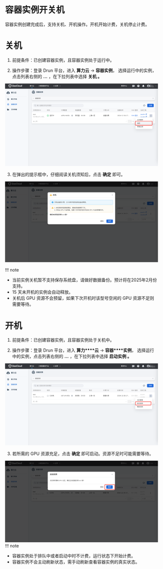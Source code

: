 # 容器实例开关机

容器实例创建完成后，支持关机、开机操作。开机开始计费，关机停止计费。

# 关机

1. 前提条件：已创建容器实例，且容器实例处于运行中。
  
2. 操作步骤：登录 Drun 平台，进入 **算力云** -> **容器实例**， 选择运行中的实例，点击列表右侧的 **...** ，在下拉列表中选择 **关机 。**
  

![关机1](../images/poweroff1.png)

3. 在弹出的提示框中，仔细阅读关机须知后，点击 **确定** 即可。
  

![关机2](../images/poweroff2.png)
  

!!! note
- 当前实例关机暂不支持保存系统盘，请做好数据备份。预计将在2025年2月份支持。
- 15 天未开机的实例会自动释放。
- 关机后 GPU 资源不会预留，如果下次开机时该型号空闲的 GPU 资源不足则需要等待。
  

# 开机

1. 前提条件：已创建容器实例，且容器实例处于关机中。
  
2. 操作步骤：登录 Drun 平台，进入 **算力****云** -> **容器****实例**， 选择运行中的实例，点击列表右侧的 **...** ，在下拉列表中选择 **启动实例 。**
  

![开机1](../images/poweron1.png)

3. 若所需的 GPU 资源充足，点击 **确定** 即可启动。资源不足时可能需要等待。
  

![开机2](../images/poweron2.png)
!!! note
- 容器实例处于排队中或者启动中时不计费，运行状态下开始计费。
- 容器实例不会主动刷新状态，需手动刷新查看容器实例的真实状态。